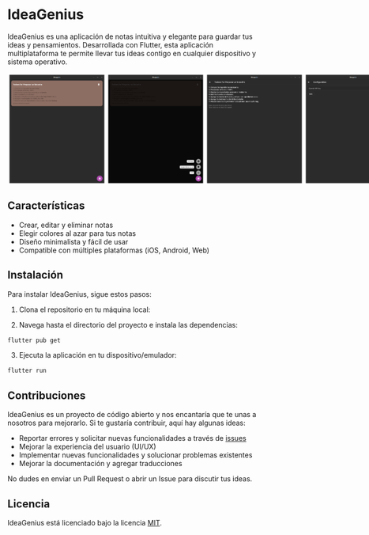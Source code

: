 # IdeaGenius

IdeaGenius es una aplicación de notas intuitiva y elegante para guardar tus ideas y pensamientos. Desarrollada con Flutter, esta aplicación multiplataforma te permite llevar tus ideas contigo en cualquier dispositivo y sistema operativo.

<!-- GRID SCREENSHOTS RESPONSIVE -->
<div style="display: flex; flex-direction: row; justify-content: space-between;">
  <img src="./screenshots/Screenshot1.png" width="200" />
  <img src="./screenshots/Screenshot2.png" width="200" />
  <img src="./screenshots/Screenshot3.png" width="200" />
  <img src="./screenshots/Screenshot4.png" width="200" />
</div>

## Características

- Crear, editar y eliminar notas
- Elegir colores al azar para tus notas
- Diseño minimalista y fácil de usar
- Compatible con múltiples plataformas (iOS, Android, Web)

## Instalación

Para instalar IdeaGenius, sigue estos pasos:

1. Clona el repositorio en tu máquina local:

2. Navega hasta el directorio del proyecto e instala las dependencias:

```bash
flutter pub get
```

3. Ejecuta la aplicación en tu dispositivo/emulador:

```bash
flutter run
```


## Contribuciones

IdeaGenius es un proyecto de código abierto y nos encantaría que te unas a nosotros para mejorarlo. Si te gustaría contribuir, aquí hay algunas ideas:

- Reportar errores y solicitar nuevas funcionalidades a través de [issues](https://github.com/erxonxi/ideagenius/issues)
- Mejorar la experiencia del usuario (UI/UX)
- Implementar nuevas funcionalidades y solucionar problemas existentes
- Mejorar la documentación y agregar traducciones

No dudes en enviar un Pull Request o abrir un Issue para discutir tus ideas.

## Licencia

IdeaGenius está licenciado bajo la licencia [MIT](https://github.com/erxonxi/ideagenius/blob/main/LICENSE).


